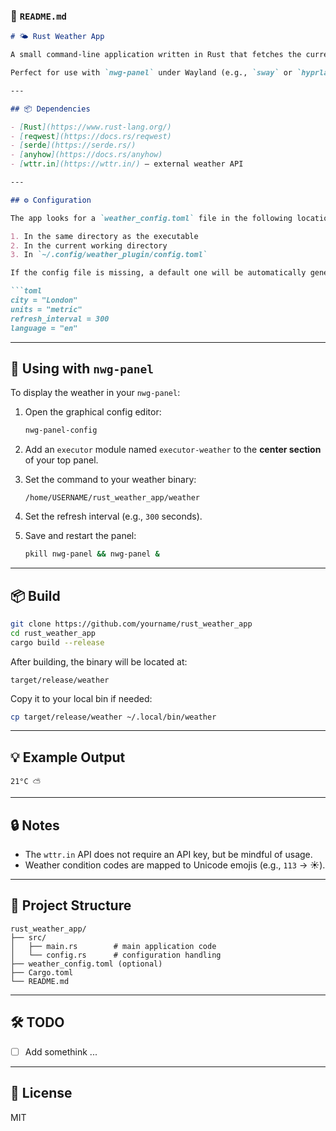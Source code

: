 ### 📄 `README.md`

````markdown
# 🌤️ Rust Weather App

A small command-line application written in Rust that fetches the current weather for a specified city and prints it in a compact format — e.g., `25°C ☀️`.

Perfect for use with `nwg-panel` under Wayland (e.g., `sway` or `hyprland`) to display the weather next to your clock.

---

## 📦 Dependencies

- [Rust](https://www.rust-lang.org/)
- [reqwest](https://docs.rs/reqwest)
- [serde](https://serde.rs/)
- [anyhow](https://docs.rs/anyhow)
- [wttr.in](https://wttr.in/) — external weather API

---

## ⚙️ Configuration

The app looks for a `weather_config.toml` file in the following locations (in order of priority):

1. In the same directory as the executable
2. In the current working directory
3. In `~/.config/weather_plugin/config.toml`

If the config file is missing, a default one will be automatically generated:

```toml
city = "London"
units = "metric"
refresh_interval = 300
language = "en"
````

---

## 🔧 Using with `nwg-panel`

To display the weather in your `nwg-panel`:

1. Open the graphical config editor:

   ```bash
   nwg-panel-config
   ```

2. Add an `executor` module named `executor-weather` to the **center section** of your top panel.

3. Set the command to your weather binary:

   ```
   /home/USERNAME/rust_weather_app/weather
   ```

4. Set the refresh interval (e.g., `300` seconds).

5. Save and restart the panel:

   ```bash
   pkill nwg-panel && nwg-panel &
   ```

---

## 📦 Build

```bash
git clone https://github.com/yourname/rust_weather_app
cd rust_weather_app
cargo build --release
```

After building, the binary will be located at:

```
target/release/weather
```

Copy it to your local bin if needed:

```bash
cp target/release/weather ~/.local/bin/weather
```

---

## 💡 Example Output

```
21°C ⛅️
```

---

## 🔒 Notes

* The `wttr.in` API does not require an API key, but be mindful of usage.
* Weather condition codes are mapped to Unicode emojis (e.g., `113` → ☀️).

---

## 📁 Project Structure

```
rust_weather_app/
├── src/
│   ├── main.rs        # main application code
│   └── config.rs      # configuration handling
├── weather_config.toml (optional)
├── Cargo.toml
└── README.md
```

---

## 🛠 TODO

* [ ] Add somethink ...

---

## 📝 License

MIT



